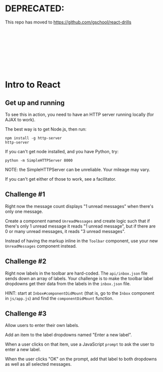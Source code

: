 # DEPRECATED: 

This repo has moved to https://github.com/gschool/react-drills

```










```

# Intro to React

## Get up and running

To see this in action, you need to have an HTTP server running locally (for AJAX to work).

The best way is to get Node.js, then run:

```
npm install -g http-server
http-server
```

If you can't get node installed, and you have Python, try:

```
python -m SimpleHTTPServer 8000
```

NOTE: the SimpleHTTPServer can be unreliable.  Your mileage may vary.

If you can't get either of those to work, see a facilitator.

## Challenge #1

Right now the message count displays "1 unread messages" when there's only one message.

Create a component named `UnreadMessages` and create logic such that if there's only 1 unread message it reads "1 unread message", but if there are 0 or many unread messages, it reads "3 unread messages".

Instead of having the markup inline in the `Toolbar` component, use your new `UnreadMessages` component instead.

## Challenge #2

Right now labels in the toolbar are hard-coded.  The `api/inbox.json` file sends down an array of labels.  Your challenge is to make the toolbar label dropdowns get their data from the labels in the `inbox.json` file.

HINT: start at `Inbox#componentDidMount` (that is, go to the `Inbox` component in `js/app.js`) and find the `componentDidMount` function.

## Challenge #3

Allow users to enter their own labels.

Add an item to the label dropdowns named "Enter a new label".

When a user clicks on that item, use a JavaScript `prompt` to ask the user to enter a new label.

When the user clicks "OK" on the prompt, add that label to both dropdowns as well as all selected messages.
